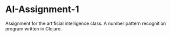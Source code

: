 # AI-Assignment-1
Assignment for the artificial intelligence class. A number pattern recognition program written in Clojure.

